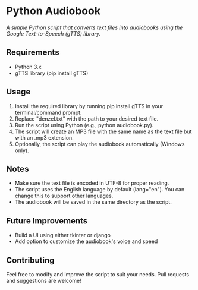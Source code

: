# Python Audiobook

*A simple Python script that converts text files into audiobooks using the Google Text-to-Speech (gTTS) library.*


## Requirements
- Python 3.x
- gTTS library (pip install gTTS)

## Usage
1. Install the required library by running pip install gTTS in your terminal/command prompt.
2. Replace "denzel.txt" with the path to your desired text file.
3. Run the script using Python (e.g., python audiobook.py).
4. The script will create an MP3 file with the same name as the text file but with an .mp3 extension.
5. Optionally, the script can play the audiobook automatically (Windows only).

## Notes
- Make sure the text file is encoded in UTF-8 for proper reading.
- The script uses the English language by default (lang="en"). You can change this to support other languages.
- The audiobook will be saved in the same directory as the script.

## Future Improvements
- Build a UI using either tkinter or django
- Add option to customize the audiobook's voice and speed

## Contributing
Feel free to modify and improve the script to suit your needs. Pull requests and suggestions are welcome!